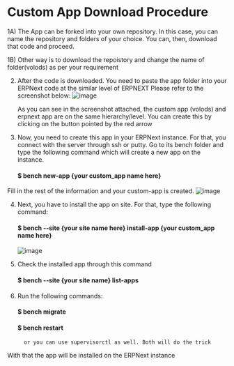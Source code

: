# Custom App Download Procedure

1A) The App can be forked into your own repository. In this case, you can name the repository and folders of your choice. You can, then, download that code and proceed.

1B) Other way is to download the repoistory and change the name of folder(volods) as per your requirement

2. After the code is downloaded. You need to paste the app folder into your ERPNext code at the similar level of ERPNEXT
   Please refer to the screenshot below:
   ![image](https://user-images.githubusercontent.com/120718232/209635139-2984ca67-0d4d-422f-ae38-5f1e2e3c7be6.png)
   
   
   As you can see in the screenshot attached, the custom app (volods) and erpnext app are on the same hierarchy/level. You can create this by clicking on the button pointed by the red arrow

3. Now, you need to create this app in your ERPNext instance. For that, you connect with the server through ssh or putty. Go to its bench folder and type the
following command which will create a new app on the instance.
         <h4>$ bench new-app {your custom_app name here}</h4>
  
  Fill in the rest of the information and your custom-app is created.
  ![image](https://user-images.githubusercontent.com/120718232/209636780-004527ab-fa7d-4bdd-8432-f7db28beebd1.png)






  
4. Next, you have to install the app on site. For that, type the following command:
         <h4>$ bench --site {your site name here} install-app {your custom_app name here}</h4>
         ![image](https://user-images.githubusercontent.com/120718232/209637128-9bd9966e-3754-4de0-9c0e-3671a14a9535.png)



5. Check the installed app through this command
         <h4>$ bench --site {your site name} list-apps</h4>
         

6. Run the following commands:
         <h4>$ bench migrate</h4>
         <h4>$ bench restart</h4>
         
         or you can use supervisorctl as well. Both will do the trick


With that the app will be installed on the ERPNext instance
